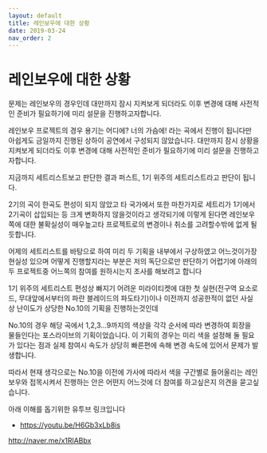 ```yaml
---
layout: default
title: 레인보우에 대한 상황
date: 2019-03-24
nav_order: 2
---
```


# 레인보우에 대한 상황

문제는 레인보우의 경우인데  대만까지 잠시 지켜보게 되더라도 이후 변경에 대해 사전적인 준비가 필요하기에 미리 설문을 진행하고자합니다.

레인보우 프로젝트의 경우 용기는 어디에? 너의 가슴에! 라는 곡에서 진행이 됩니다만 아쉽게도 금일까지 진행된 상하이 공연에서 구성되지 않았습니다. 
대만까지 잠시 상황을 지켜보게 되더라도 이후 변경에 대해 사전적인 준비가 필요하기에 미리 설문을 진행하고자합니다.

지금까지 세트리스트보고 판단한 결과 퍼스트, 1기 위주의 세트리스트라고 판단이 됩니다.

2기의 곡이 한곡도 편성이 되지 않았고 타 국가에서 또한 마찬가지로 세트리가 1기에서 2기곡이 삽입되는 등 크게 변화하지 않을것이라고 생각되기에 이렇게 된다면 레인보우쪽에 대한 불확실성이 매우높고타 프로젝트로의 변경이나 취소를 고려할수밖에 없게 될듯합니다. 

어제의 세트리스트를 바탕으로 하여 미리 두 기획을 내부에서 구상하였고 어느것이가장 현실성 있으며 어떻게 진행할지라는 부분은 저의 독단으로만 판단하기 어렵기에 아래의 두 프로젝트중 어느쪽의 참여를 원하시는지 조사를 해보려고 합니다

1기 위주의 세트리스트 편성상 빠지기 어려운 미라이티켓에 대한 첫 실현(전구역 요소로드, 무대앞에서부터의 파란 블레이드의 파도타기)이나 이전까지 성공한적이 없던 사실상 난이도가 상당한 No.10의 기획을 진행하는것인데 

No.10의 경우 해당 곡에서 1,2,3…9까지의 색상을 각각 순서에 따라 변경하여 회장을 물들인다는 포스라이브의 기획이었습니다. 이 기획의 경우는 미리 색을 설정해 둘 필요가 있다는 점과 실제 참여시 속도가 상당히 빠른편에 속해 변경 속도에 있어서 문제가 발생합니다.

따라서 현재 생각으로는 No.10을 이전에 가사에 따라서 색을 구간별로 들어올리는 레인보우와 접목시켜서 진행하는 안은 어떤지 어느것에 더 참여를 하고싶은지 의견을 묻고싶습니다.

아래 이해를 돕기위한 유투브 링크입니다 
- https://youtu.be/H6Gb3xLb8is

http://naver.me/x1RlABbx
